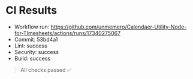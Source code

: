 # CI Results

- Workflow run: https://github.com/unmemero/Calendaer-Utility-Node-for-TImesheets/actions/runs/17340275067
- Commit: 53bd4a1
- Lint:     success
- Security: success
- Build:    success

> All checks passed ✅
